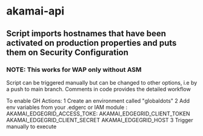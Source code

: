 # akamai-api 
## Script imports hostnames that have been activated on production properties and puts them on Security Configuration

### NOTE: This works for WAP only without ASM

Script can be triggered manually but can be changed to other options, i.e by a push to main branch.
Comments in code provides the detailed workflow

To enable GH Actions:
 1 Create an environment called "globaldots"
 2 Add env variables from your .edgerc or IAM module :
  AKAMAI_EDGEGRID_ACCESS_TOKE: 
  AKAMAI_EDGEGRID_CLIENT_TOKEN 
  AKAMAI_EDGEGRID_CLIENT_SECRET
  AKAMAI_EDGEGRID_HOST
3 Trigger manually to execute

